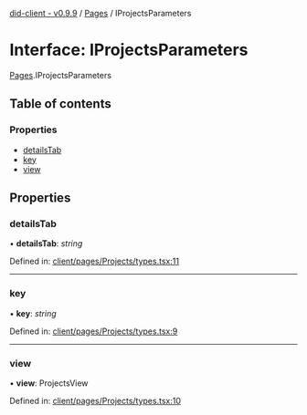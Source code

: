 [did-client - v0.9.9](../README.md) / [Pages](../modules/pages.md) / IProjectsParameters

# Interface: IProjectsParameters

[Pages](../modules/pages.md).IProjectsParameters

## Table of contents

### Properties

- [detailsTab](pages.iprojectsparameters.md#detailstab)
- [key](pages.iprojectsparameters.md#key)
- [view](pages.iprojectsparameters.md#view)

## Properties

### detailsTab

• **detailsTab**: *string*

Defined in: [client/pages/Projects/types.tsx:11](https://github.com/Puzzlepart/did/blob/dev/client/pages/Projects/types.tsx#L11)

___

### key

• **key**: *string*

Defined in: [client/pages/Projects/types.tsx:9](https://github.com/Puzzlepart/did/blob/dev/client/pages/Projects/types.tsx#L9)

___

### view

• **view**: ProjectsView

Defined in: [client/pages/Projects/types.tsx:10](https://github.com/Puzzlepart/did/blob/dev/client/pages/Projects/types.tsx#L10)
